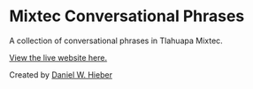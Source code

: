 # Mixtec Conversational Phrases
A collection of conversational phrases in Tlahuapa Mixtec.

[View the live website here.](http://dwhieb.github.io/mixtec-conversational-phrases/)

Created by [Daniel W. Hieber](https://danielhieber.com)
